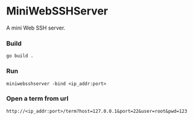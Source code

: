 # MiniWebSSHServer
A mini Web SSH server.

### Build
```
go build .
```

### Run
```
miniwebsshserver -bind <ip_addr:port>
```

### Open a term from url
```
http://<ip_addr:port>/term?host=127.0.0.1&port=22&user=root&pwd=123
```

